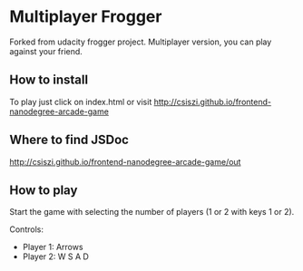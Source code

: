 # Multiplayer Frogger

Forked from udacity frogger project.
Multiplayer version, you can play against your friend.

## How to install

To play just click on index.html or visit
http://csiszi.github.io/frontend-nanodegree-arcade-game

## Where to find JSDoc
http://csiszi.github.io/frontend-nanodegree-arcade-game/out

## How to play

Start the game with selecting the number of players (1 or 2 with keys 1 or 2).

Controls:
- Player 1: Arrows
- Player 2: W S A D